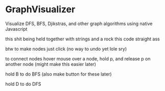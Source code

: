 # GraphVisualizer
Visualize DFS, BFS, Djikstras, and other graph algorithms using native Javascript

this shit being held together with strings and a rock this code straight ass 

btw to make nodes just click (no way to undo yet lole sry)

to connect nodes hover mouse over a node, hold p, and release p on another node (might make this easier later)

hold B to do BFS (also make button for these later)

hold D to do DFS
